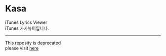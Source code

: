 Kasa
====

iTunes Lyrics Viewer<br>
iTunes 가사뷰어입니다.

----

This reposity is deprecated<br>
please visit [here](https://github.com/Luavis/Kasa.swift)
